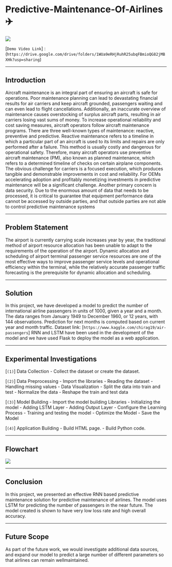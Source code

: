 # Predictive-Maintenance-Of-Airlines :airplane:

<img src="https://github.com/TheRoryWillAim/Predictive-Maintenance-Of-Airlines/blob/main/Dataset/demo.gif" >

[`Demo Video Link`] : (`https://drive.google.com/drive/folders/1WUa9eRHjRuhR25ubqFBmioQG82jMBXHk?usp=sharing`)

_______________________________________________________________________________________________

## Introduction
Aircraft maintenance is an integral part of ensuring an aircraft is safe for operations. Poor
maintenance planning can lead to devastating financial results for air carriers and keep
aircraft grounded, passengers waiting and can even lead to flight cancellations.
Additionally, an inaccurate overview of maintenance causes overstocking of surplus aircraft
parts, resulting in air carriers losing vast sums of money.
To increase operational reliability and cost saving measures, aircraft operators follow
aircraft maintenance programs. There are three well-known types of maintenance:
reactive, preventive and predictive. Reactive maintenance refers to a timeline in which a
particular part of an aircraft is used to its limits and repairs are only performed after a
failure. This method is usually costly and dangerous for operational safety. Therefore,
many aircraft operators use preventive aircraft maintenance (PM), also known as planned
maintenance, which refers to a determined timeline of checks on certain airplane
components.
The obvious challenge for carriers is a focused execution, which produces tangible and
demonstrable improvements in cost and reliability. For OEMs accelerating adoption and
profitably monetizing investments in predictive maintenance will be a significant challenge.
Another primary concern is data security. Due to the enormous amount of data that needs
to be processed, it is critical to guarantee that equipment performance data cannot be
accessed by outside parties, and that outside parties are not able to control predictive
maintenance systems

___________________________________________________________________________________________________

## Problem Statement 

The airport is currently carrying scale increases year by year, the traditional method of
airport resource allocation has been unable to adapt to the requirements of the operation
of the airport. Dynamic allocation and scheduling of airport terminal passenger service
resources are one of the most effective ways to improve passenger service levels and
operational efficiency within the terminal, while the relatively accurate passenger traffic
forecasting is the prerequisite for dynamic allocation and scheduling.

_____________________________________________________________________________________________________

## Solution

In this project, we have developed a model to predict the number of international airline
passengers in units of 1000, given a year and a month.
The data ranges from January 1949 to December 1960, or 12 years, with 144 observations.
Prediction for next months is computed based on current year and month traffic.
Dataset link: [`https://www.kaggle.com/chirag19/air-passengers`]
RNN and LSTM have been used in the development of the model and we have used Flask
to deploy the model as a web application.

______________________________________________________________________________________________________

## Experimental Investigations

[`(1)`] Data Collection
        - Collect the dataset or create the dataset.

[`(2)`] Data Preprocessing
        - Import the libraries
        - Reading the dataset
        - Handling missing values
        - Data Visualization
        - Split the data into train and test
        - Normalize the data
        - Reshape the train and test data

[`(3)`] Model Building
        - Import the model building Libraries
        - Initializing the model
        - Adding LSTM Layer
        - Adding Output Layer
        - Configure the Learning Process
        - Training and testing the model
        - Optimize the Model
        - Save the Model

[`(4)`] Application Building
        - Build HTML page.
        - Build Python code.

__________________________________________________________________________________________

## Flowchart

<img src="https://github.com/TheRoryWillAim/Predictive-Maintenance-Of-Airlines/blob/main/Dataset/flowchart.PNG" >

__________________________________________________________________________________________

## Conclusion

In this project, we presented an effective RNN based predictive maintenance solution for
predictive maintenance of airlines. The model uses LSTM for predicting the number of
passengers in the near future. The model created is shown to have very low loss rate and
high overall accuracy.

__________________________________________________________________________________________

## Future Scope

As part of the future work, we would investigate additional data sources, and expand our
model to predict a large number of different parameters so that airlines can remain wellmaintained.

